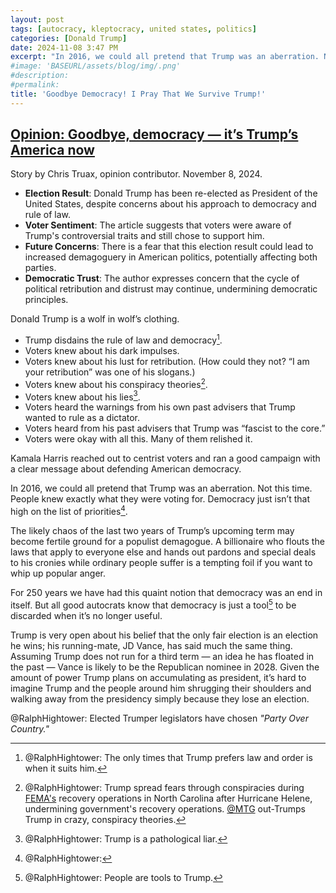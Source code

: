 ```yaml
---
layout: post
tags: [autocracy, kleptocracy, united states, politics]
categories: [Donald Trump]
date: 2024-11-08 3:47 PM
excerpt: "In 2016, we could all pretend that Trump was an aberration. Not this time. People knew exactly what they were voting for. Democracy just isn’t that high on the list of priorities. The likely chaos of the last two years of Trump’s upcoming term may become fertile ground for a populist demagogue. A billionaire who flouts the laws that apply to everyone else and hands out pardons and special deals to his cronies while ordinary people suffer is a tempting foil if you want to whip up popular anger. For 250 years we have had this quaint notion that democracy was an end in itself. But all good autocrats know that democracy is just a tool to be discarded when it’s no longer useful."
#image: 'BASEURL/assets/blog/img/.png'
#description:
#permalink:
title: 'Goodbye Democracy! I Pray That We Survive Trump!'
---
```



## [Opinion: Goodbye, democracy — it’s Trump’s America now](https://thehill.com/opinion/campaign/4978969-trump-election-impact-democracy/)

Story by Chris Truax, opinion contributor. November 8, 2024.

- **Election Result**: Donald Trump has been re-elected as President of the United States, despite concerns about his approach to democracy and rule of law.
- **Voter Sentiment**: The article suggests that voters were aware of Trump's controversial traits and still chose to support him.
- **Future Concerns**: There is a fear that this election result could lead to increased demagoguery in American politics, potentially affecting both parties.
- **Democratic Trust**: The author expresses concern that the cycle of political retribution and distrust may continue, undermining democratic principles.

Donald Trump is a wolf in wolf’s clothing. 

- Trump disdains the rule of law and democracy[^11].
- Voters knew about his dark impulses.
- Voters knew about his lust for retribution. (How could they not? “I am your retribution” was one of his slogans.)
- Voters knew about his conspiracy theories[^12].
- Voters knew about his lies[^13].
- Voters heard the warnings from his own past advisers that Trump wanted to rule as a dictator.
- Voters heard from his past advisers that Trump was “fascist to the core.”
- Voters were okay with all this. Many of them relished it. 

[^11]: @RalphHightower: The only times that Trump prefers law and order is when it suits him.
[^12]: @RalphHightower: Trump spread fears through conspiracies during [FEMA's](https://www.fema.gov/home) recovery operations in North Carolina after Hurricane Helene, undermining government's recovery operations. [@MTG](https://greene.house.gov/) out-Trumps Trump in crazy, conspiracy theories.
[^13]: @RalphHightower: Trump is a pathological liar.

Kamala Harris reached out to centrist voters and ran a good campaign with a clear message about defending American democracy.

In 2016, we could all pretend that Trump was an aberration. Not this time. People knew exactly what they were voting for. Democracy just isn’t that high on the list of priorities[^31].

[^31]: @RalphHightower: 

The likely chaos of the last two years of Trump’s upcoming term may become fertile ground for a populist demagogue. A billionaire who flouts the laws that apply to everyone else and hands out pardons and special deals to his cronies while ordinary people suffer is a tempting foil if you want to whip up popular anger. 

For 250 years we have had this quaint notion that democracy was an end in itself. But all good autocrats know that democracy is just a tool[^51] to be discarded when it’s no longer useful. 

[^51]: @RalphHightower: People are tools to Trump. 

Trump is very open about his belief that the only fair election is an election he wins; his running-mate, JD Vance, has said much the same thing. Assuming Trump does not run for a third term — an idea he has floated in the past — Vance is likely to be the Republican nominee in 2028. Given the amount of power Trump plans on accumulating as president, it’s hard to imagine Trump and the people around him shrugging their shoulders and walking away from the presidency simply because they lose an election. 

@RalphHightower: Elected Trumper legislators have chosen *"Party Over Country."*

